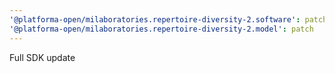 ```yaml
---
'@platforma-open/milaboratories.repertoire-diversity-2.software': patch
'@platforma-open/milaboratories.repertoire-diversity-2.model': patch
---
```


Full SDK update
